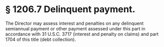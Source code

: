 # § 1206.7   Delinquent payment.

The Director may assess interest and penalties on any delinquent semiannual payment or other payment assessed under this part in accordance with 31 U.S.C. 3717 (interest and penalty on claims) and part 1704 of this title (debt collection).




